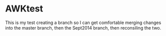 AWKtest
=======

This is my test creating a branch so I can get comfortable merging changes into the master branch, then the Sept2014 branch, then reconsiling the two.

